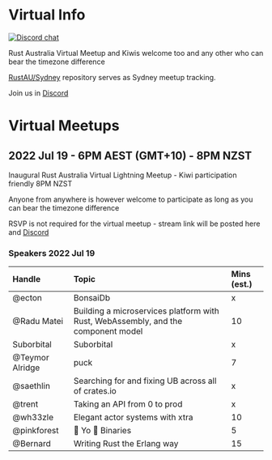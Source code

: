 # Virtual Info

[![Discord chat][discord-badge]][discord-url]

Rust Australia Virtual Meetup and Kiwis welcome too and any other who can bear the timezone difference

[RustAU/Sydney](https://github.com/RustAU/Sydney) repository serves as Sydney meetup tracking.

Join us in [Discord](https://discord.gg/pW35BNSBeV)

# Virtual Meetups

## 2022 Jul 19 - 6PM AEST (GMT+10) - 8PM NZST 

Inaugural Rust Australia Virtual Lightning Meetup - Kiwi participation friendly 8PM NZST

Anyone from anywhere is however welcome to participate as long as you can bear the timezone difference

RSVP is not required for the virtual meetup - stream link will be posted here and [Discord](https://discord.gg/pW35BNSBeV)

### Speakers 2022 Jul 19

| Handle            | Topic                           | Mins (est.) |
| :---              | :---                            | :---   |
| @ecton            | BonsaiDb                        | x      |
| @Radu Matei       | Building a microservices platform with Rust, WebAssembly, and the component model | 10 |
| Suborbital        | Suborbital                      | x      |
| @Teymor Alridge   | puck                            | 7      |
| @saethlin         | Searching for and fixing UB across all of crates.io | x |
| @trent            | Taking an API from 0 to prod    | x      |
| @wh33zle          | Elegant actor systems with xtra | 10     |
| @pinkforest       | 💜 Yo 🦀 Binaries               | 5      |
| @Bernard          | Writing Rust the Erlang way     | 15     |

[discord-badge]: https://img.shields.io/discord/987700580866723880.svg?logo=discord
[discord-url]: https://discord.gg/pW35BNSBeV
